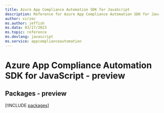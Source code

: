 ```yaml
---
title: Azure App Compliance Automation SDK for JavaScript
description: Reference for Azure App Compliance Automation SDK for JavaScript
author: xirzec
ms.author: jeffish
ms.data: 03/17/2023
ms.topic: reference
ms.devlang: javascript
ms.service: appcomplianceautomation
---
```

# Azure App Compliance Automation SDK for JavaScript - preview
## Packages - preview
[!INCLUDE [packages](app-compliance-automation-index.md)]